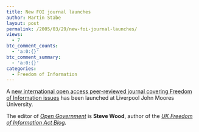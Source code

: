 ```yaml
---
title: New FOI journal launches
author: Martin Stabe
layout: post
permalink: /2005/03/29/new-foi-journal-launches/
views:
  - 7
btc_comment_counts:
  - 'a:0:{}'
btc_comment_summary:
  - 'a:0:{}'
categories:
  - Freedom of Information
---
```

A [new international open access peer-reviewed journal covering Freedom of Information issues][1] has been launched at Liverpool John Moores University.

The editor of *[Open Government][2]* is **Steve Wood**, author of the *[UK Freedom of Information Act Blog][3].*

 [1]: http://www.managinginformation.com/news/content_show_full.php?id=3658
 [2]: http://www.opengovjournal.org
 [3]: http://foia.blogspot.com/